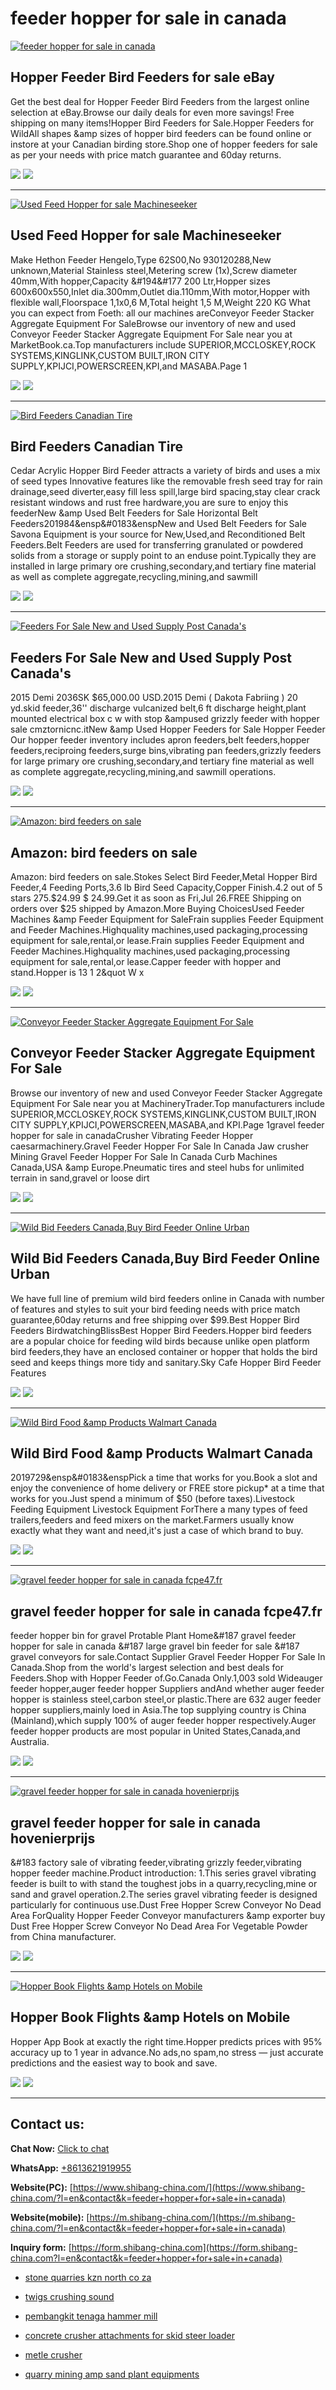 # feeder hopper for sale in canada

<a href="https://swt.shibang-china.com/?l=en&img&k=feeder+hopper+for+sale+in+canada" target="_blank">![feeder hopper for sale in canada](http://static.shibang-china.com/all-800x300/24.jpg)</a>

## Hopper Feeder Bird Feeders for sale eBay
Get the best deal for Hopper Feeder Bird Feeders from the largest online selection at eBay.Browse our daily deals for even more savings! Free shipping on many items!Hopper Bird Feeders for Sale.Hopper Feeders for WildAll shapes &amp sizes of hopper bird feeders can be found online or instore at your Canadian birding store.Shop one of hopper feeders for sale as per your needs with price match guarantee and 60day returns.


<a href="https://whatsapp.shibangsoft.com/WhatsApp.php" target="_blank" title="WhatsApp">![](http://static.shibang-china.com/icon/whatsapp.png)</a> <a href="https://swt.shibang-china.com/?l=en&icon&k=feeder+hopper+for+sale+in+canada" target="_blank">![](http://static.shibang-china.com/icon/chat-en.png)</a>

---

<a href="https://swt.shibang-china.com/?l=en&img&k=feeder+hopper+for+sale+in+canada" target="_blank">![Used Feed Hopper for sale Machineseeker](http://static.shibang-china.com/all-800x300/933.jpg)</a>

## Used Feed Hopper for sale Machineseeker
Make Hethon Feeder Hengelo,Type 62S00,No 930120288,New unknown,Material Stainless steel,Metering screw (1x),Screw diameter 40mm,With hopper,Capacity &#194&#177 200 Ltr,Hopper sizes 600x600x550,Inlet dia.300mm,Outlet dia.110mm,With motor,Hopper with flexible wall,Floorspace 1,1x0,6 M,Total height 1,5 M,Weight 220 KG What you can expect from Foeth: all our machines areConveyor Feeder Stacker Aggregate Equipment For SaleBrowse our inventory of new and used Conveyor Feeder Stacker Aggregate Equipment For Sale near you at MarketBook.ca.Top manufacturers include SUPERIOR,MCCLOSKEY,ROCK SYSTEMS,KINGLINK,CUSTOM BUILT,IRON CITY SUPPLY,KPIJCI,POWERSCREEN,KPI,and MASABA.Page 1


<a href="https://whatsapp.shibangsoft.com/WhatsApp.php" target="_blank" title="WhatsApp">![](http://static.shibang-china.com/icon/whatsapp.png)</a> <a href="https://swt.shibang-china.com/?l=en&icon&k=feeder+hopper+for+sale+in+canada" target="_blank">![](http://static.shibang-china.com/icon/chat-en.png)</a>

---

<a href="https://swt.shibang-china.com/?l=en&img&k=feeder+hopper+for+sale+in+canada" target="_blank">![Bird Feeders Canadian Tire](http://static.shibang-china.com/all-800x300/1491.jpg)</a>

## Bird Feeders Canadian Tire
Cedar Acrylic Hopper Bird Feeder attracts a variety of birds and uses a mix of seed types Innovative features like the removable fresh seed tray for rain drainage,seed diverter,easy fill less spill,large bird spacing,stay clear crack resistant windows and rust free hardware,you are sure to enjoy this feederNew &amp Used Belt Feeders for Sale Horizontal Belt Feeders201984&ensp&#0183&enspNew and Used Belt Feeders for Sale Savona Equipment is your source for New,Used,and Reconditioned Belt Feeders.Belt Feeders are used for transferring granulated or powdered solids from a storage or supply point to an enduse point.Typically they are installed in large primary ore crushing,secondary,and tertiary fine material as well as complete aggregate,recycling,mining,and sawmill


<a href="https://whatsapp.shibangsoft.com/WhatsApp.php" target="_blank" title="WhatsApp">![](http://static.shibang-china.com/icon/whatsapp.png)</a> <a href="https://swt.shibang-china.com/?l=en&icon&k=feeder+hopper+for+sale+in+canada" target="_blank">![](http://static.shibang-china.com/icon/chat-en.png)</a>

---

<a href="https://swt.shibang-china.com/?l=en&img&k=feeder+hopper+for+sale+in+canada" target="_blank">![Feeders For Sale New and Used Supply Post Canada's](http://static.shibang-china.com/all-800x300/46.jpg)</a>

## Feeders For Sale New and Used Supply Post Canada's
2015 Demi 2036SK $65,000.00 USD.2015 Demi ( Dakota Fabriing ) 20 yd.skid feeder,36'' discharge vulcanized belt,6 ft discharge height,plant mounted electrical box c w with stop &ampused grizzly feeder with hopper sale cmztornicnc.itNew &amp Used Hopper Feeders for Sale Hopper Feeder Our hopper feeder inventory includes apron feeders,belt feeders,hopper feeders,reciproing feeders,surge bins,vibrating pan feeders,grizzly feeders for large primary ore crushing,secondary,and tertiary fine material as well as complete aggregate,recycling,mining,and sawmill operations.


<a href="https://whatsapp.shibangsoft.com/WhatsApp.php" target="_blank" title="WhatsApp">![](http://static.shibang-china.com/icon/whatsapp.png)</a> <a href="https://swt.shibang-china.com/?l=en&icon&k=feeder+hopper+for+sale+in+canada" target="_blank">![](http://static.shibang-china.com/icon/chat-en.png)</a>

---

<a href="https://swt.shibang-china.com/?l=en&img&k=feeder+hopper+for+sale+in+canada" target="_blank">![Amazon: bird feeders on sale](http://static.shibang-china.com/all-800x300/372.jpg)</a>

## Amazon: bird feeders on sale
Amazon: bird feeders on sale.Stokes Select Bird Feeder,Metal Hopper Bird Feeder,4 Feeding Ports,3.6 lb Bird Seed Capacity,Copper Finish.4.2 out of 5 stars 275.$24.99 $ 24.99.Get it as soon as Fri,Jul 26.FREE Shipping on orders over $25 shipped by Amazon.More Buying ChoicesUsed Feeder Machines &amp Feeder Equipment for SaleFrain supplies Feeder Equipment and Feeder Machines.Highquality machines,used packaging,processing equipment for sale,rental,or lease.Frain supplies Feeder Equipment and Feeder Machines.Highquality machines,used packaging,processing equipment for sale,rental,or lease.Capper feeder with hopper and stand.Hopper is 13 1 2&quot W x


<a href="https://whatsapp.shibangsoft.com/WhatsApp.php" target="_blank" title="WhatsApp">![](http://static.shibang-china.com/icon/whatsapp.png)</a> <a href="https://swt.shibang-china.com/?l=en&icon&k=feeder+hopper+for+sale+in+canada" target="_blank">![](http://static.shibang-china.com/icon/chat-en.png)</a>

---

<a href="https://swt.shibang-china.com/?l=en&img&k=feeder+hopper+for+sale+in+canada" target="_blank">![Conveyor Feeder Stacker Aggregate Equipment For Sale](http://static.shibang-china.com/all-800x300/1351.jpg)</a>

## Conveyor Feeder Stacker Aggregate Equipment For Sale
Browse our inventory of new and used Conveyor Feeder Stacker Aggregate Equipment For Sale near you at MachineryTrader.Top manufacturers include SUPERIOR,MCCLOSKEY,ROCK SYSTEMS,KINGLINK,CUSTOM BUILT,IRON CITY SUPPLY,KPIJCI,POWERSCREEN,MASABA,and KPI.Page 1gravel feeder hopper for sale in canadaCrusher Vibrating Feeder Hopper caesarmachinery.Gravel Feeder Hopper For Sale In Canada Jaw crusher Mining Gravel Feeder Hopper For Sale In Canada Curb Machines Canada,USA &amp Europe.Pneumatic tires and steel hubs for unlimited terrain in sand,gravel or loose dirt


<a href="https://whatsapp.shibangsoft.com/WhatsApp.php" target="_blank" title="WhatsApp">![](http://static.shibang-china.com/icon/whatsapp.png)</a> <a href="https://swt.shibang-china.com/?l=en&icon&k=feeder+hopper+for+sale+in+canada" target="_blank">![](http://static.shibang-china.com/icon/chat-en.png)</a>

---

<a href="https://swt.shibang-china.com/?l=en&img&k=feeder+hopper+for+sale+in+canada" target="_blank">![Wild Bid Feeders Canada,Buy Bird Feeder Online Urban](http://static.shibang-china.com/all-800x300/768.jpg)</a>

## Wild Bid Feeders Canada,Buy Bird Feeder Online Urban
We have full line of premium wild bird feeders online in Canada with number of features and styles to suit your bird feeding needs with price match guarantee,60day returns and free shipping over $99.Best Hopper Bird Feeders BirdwatchingBlissBest Hopper Bird Feeders.Hopper bird feeders are a popular choice for feeding wild birds because unlike open platform bird feeders,they have an enclosed container or hopper that holds the bird seed and keeps things more tidy and sanitary.Sky Cafe Hopper Bird Feeder Features


<a href="https://whatsapp.shibangsoft.com/WhatsApp.php" target="_blank" title="WhatsApp">![](http://static.shibang-china.com/icon/whatsapp.png)</a> <a href="https://swt.shibang-china.com/?l=en&icon&k=feeder+hopper+for+sale+in+canada" target="_blank">![](http://static.shibang-china.com/icon/chat-en.png)</a>

---

<a href="https://swt.shibang-china.com/?l=en&img&k=feeder+hopper+for+sale+in+canada" target="_blank">![Wild Bird Food &amp Products Walmart Canada](http://static.shibang-china.com/all-800x300/309.jpg)</a>

## Wild Bird Food &amp Products Walmart Canada
2019729&ensp&#0183&enspPick a time that works for you.Book a slot and enjoy the convenience of home delivery or FREE store pickup* at a time that works for you.Just spend a minimum of $50 (before taxes).Livestock Feeding Equipment Livestock Equipment ForThere a many types of feed trailers,feeders and feed mixers on the market.Farmers usually know exactly what they want and need,it's just a case of which brand to buy.


<a href="https://whatsapp.shibangsoft.com/WhatsApp.php" target="_blank" title="WhatsApp">![](http://static.shibang-china.com/icon/whatsapp.png)</a> <a href="https://swt.shibang-china.com/?l=en&icon&k=feeder+hopper+for+sale+in+canada" target="_blank">![](http://static.shibang-china.com/icon/chat-en.png)</a>

---

<a href="https://swt.shibang-china.com/?l=en&img&k=feeder+hopper+for+sale+in+canada" target="_blank">![gravel feeder hopper for sale in canada fcpe47.fr](http://static.shibang-china.com/all-800x300/407.jpg)</a>

## gravel feeder hopper for sale in canada fcpe47.fr
feeder hopper bin for gravel Protable Plant Home&#187 gravel feeder hopper for sale in canada &#187 large gravel bin feeder for sale &#187 gravel conveyors for sale.Contact Supplier Gravel Feeder Hopper For Sale In Canada.Shop from the world's largest selection and best deals for Feeders.Shop with Hopper Feeder of.Go.Canada Only.1,003 sold Wideauger feeder hopper,auger feeder hopper Suppliers andAnd whether auger feeder hopper is stainless steel,carbon steel,or plastic.There are 632 auger feeder hopper suppliers,mainly loed in Asia.The top supplying country is China (Mainland),which supply 100% of auger feeder hopper respectively.Auger feeder hopper products are most popular in United States,Canada,and Australia.


<a href="https://whatsapp.shibangsoft.com/WhatsApp.php" target="_blank" title="WhatsApp">![](http://static.shibang-china.com/icon/whatsapp.png)</a> <a href="https://swt.shibang-china.com/?l=en&icon&k=feeder+hopper+for+sale+in+canada" target="_blank">![](http://static.shibang-china.com/icon/chat-en.png)</a>

---

<a href="https://swt.shibang-china.com/?l=en&img&k=feeder+hopper+for+sale+in+canada" target="_blank">![gravel feeder hopper for sale in canada hovenierprijs](http://static.shibang-china.com/all-800x300/418.jpg)</a>

## gravel feeder hopper for sale in canada hovenierprijs
&#183 factory sale of vibrating feeder,vibrating grizzly feeder,vibrating hopper feeder machine.Product introduction: 1.This series gravel vibrating feeder is built to with stand the toughest jobs in a quarry,recycling,mine or sand and gravel operation.2.The series gravel vibrating feeder is designed particularly for continuous use.Dust Free Hopper Screw Conveyor No Dead Area ForQuality Hopper Feeder Conveyor manufacturers &amp exporter buy Dust Free Hopper Screw Conveyor No Dead Area For Vegetable Powder from China manufacturer.


<a href="https://whatsapp.shibangsoft.com/WhatsApp.php" target="_blank" title="WhatsApp">![](http://static.shibang-china.com/icon/whatsapp.png)</a> <a href="https://swt.shibang-china.com/?l=en&icon&k=feeder+hopper+for+sale+in+canada" target="_blank">![](http://static.shibang-china.com/icon/chat-en.png)</a>

---

<a href="https://swt.shibang-china.com/?l=en&img&k=feeder+hopper+for+sale+in+canada" target="_blank">![Hopper Book Flights &amp Hotels on Mobile](http://static.shibang-china.com/all-800x300/41.jpg)</a>

## Hopper Book Flights &amp Hotels on Mobile
Hopper App Book at exactly the right time.Hopper predicts prices with 95% accuracy up to 1 year in advance.No ads,no spam,no stress — just accurate predictions and the easiest way to book and save.

<a href="https://whatsapp.shibangsoft.com/WhatsApp.php" target="_blank" title="WhatsApp">![](http://static.shibang-china.com/icon/whatsapp.png)</a> <a href="https://swt.shibang-china.com/?l=en&icon&k=feeder+hopper+for+sale+in+canada" target="_blank">![](http://static.shibang-china.com/icon/chat-en.png)</a>

---
## Contact us:

**Chat Now:** [Click to chat](https://swt.shibang-china.com?l=en&contact&k=feeder+hopper+for+sale+in+canada)

**WhatsApp:**  [+8613621919955](https://whatsapp.shibangsoft.com/WhatsApp.php)

**Website(PC):** [https://www.shibang-china.com/](https://www.shibang-china.com/?l=en&contact&k=feeder+hopper+for+sale+in+canada)

**Website(mobile):** [https://m.shibang-china.com/](https://m.shibang-china.com/?l=en&contact&k=feeder+hopper+for+sale+in+canada)

**Inquiry form:** [https://form.shibang-china.com](https://form.shibang-china.com?l=en&contact&k=feeder+hopper+for+sale+in+canada)

* [stone quarries kzn north co za](../118/stone%20quarries%20kzn%20north%20co%20za.md)

* [twigs crushing sound](../120/twigs%20crushing%20sound.md)

* [pembangkit tenaga hammer mill](../112/pembangkit%20tenaga%20hammer%20mill.md)

* [concrete crusher attachments for skid steer loader](../125/concrete%20crusher%20attachments%20for%20skid%20steer%20loader.md)

* [metle crusher](../117/metle%20crusher.md)

* [quarry mining amp sand plant equipments](../111/quarry%20mining%20amp%20sand%20plant%20equipments.md)